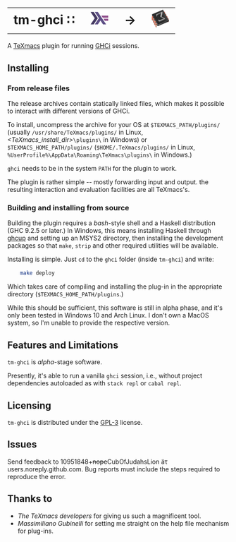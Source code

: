 # <table style="border: 0px; padding: 0; margin: 0; border: 0; border-collapse: collapse !important"><tr><td>tm-ghci &#x2237;&nbsp;</td><td><img src="./haskell.png"></td><td>&nbsp;&#x2192;&nbsp;</td><td><img src="./texmacs.png"></td></tr></table>

A [TeXmacs](https://texmacs.org/) plugin for running [GHCi](https://wiki.haskell.org/GHC/GHCi) sessions.


## Installing

### From release files

The release archives contain statically linked files, which makes it
possible to interact with different versions of GHCi.

To install, uncompress the archive for your OS at `$TEXMACS_PATH/plugins/`
(usually `/usr/share/TeXmacs/plugins/` in Linux,
_<TeXmacs_install_dir>_`\plugins\` in Windows) or
`$TEXMACS_HOME_PATH/plugins/` (`$HOME/.TeXmacs/plugins/` in
Linux, `%UserProfile%\AppData\Roaming\TeXmacs\plugins\` in Windows.)

`ghci` needs to be in the system `PATH` for the plugin to work.

The plugin is rather simple -- mostly forwarding input and output.
the resulting interaction and evaluation facilities are all TeXmacs's.


### Building and installing from source

Building the plugin requires a _bash_-style shell and a Haskell
distribution (GHC 9.2.5 or later.) In Windows, this means installing
Haskell through [ghcup](https://www.haskell.org/ghcup/) and setting up
an MSYS2 directory, then installing the development packages so that
`make`, `strip` and other required utilities will be available.

Installing is simple. Just `cd` to the `ghci` folder (inside `tm-ghci`)
and write:
```bash
    make deploy
```
Which takes care of compiling and installing the plug-in in the appropriate
directory (`$TEXMACS_HOME_PATH/plugins`.)

While this should be sufficient, this software is still in alpha phase, and
it's only been tested in Windows 10 and Arch Linux. I don't own a MacOS
system, so I'm unable to provide the respective version.


## Features and Limitations

`tm-ghci` is _alpha_-stage software.

Presently, it's able to run a vanilla `ghci` session, i.e.,
without project dependencies autoloaded as with `stack repl` or `cabal repl`.


## Licensing

`tm-ghci` is distributed under the
[GPL-3](https://www.gnu.org/licenses/gpl-3.0.en.html) license.


## Issues

Send feedback to 10951848+<s>nope</s>CubOfJudahsLion äτ users.noreply.github.com.
Bug reports must include the steps required to reproduce the error.


## Thanks to

* _The TeXmacs developers_ for giving us such a magnificent tool.
* _Massimiliano Gubinelli_ for setting me straight on the help file mechanism
  for plug-ins.

